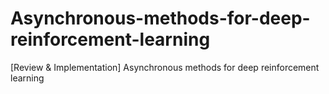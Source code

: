 # Asynchronous-methods-for-deep-reinforcement-learning
[Review &amp; Implementation] Asynchronous methods for deep reinforcement learning
